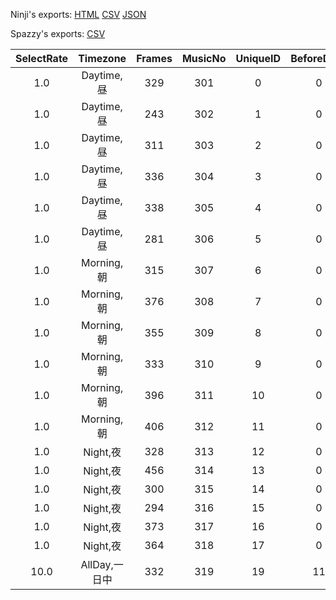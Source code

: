 Ninji's exports: [HTML](https://wuffs.org/acnh/bcsv_140/html/RadioJingle.html) [CSV](https://wuffs.org/acnh/bcsv_140/csv/RadioJingle.csv) [JSON](https://wuffs.org/acnh/bcsv_140/json/RadioJingle.json)

Spazzy's exports: [CSV](JSON)

| SelectRate | Timezone | Frames | MusicNo | UniqueID | BeforeDays | EventLabelShort |
|:--:|:--:|:--:|:--:|:--:|:--:|:--:|
| 1.0 | Daytime,昼 | 329 | 301 | 0 | 0 | 'EventNone' | 
| 1.0 | Daytime,昼 | 243 | 302 | 1 | 0 | 'EventNone' | 
| 1.0 | Daytime,昼 | 311 | 303 | 2 | 0 | 'EventNone' | 
| 1.0 | Daytime,昼 | 336 | 304 | 3 | 0 | 'EventNone' | 
| 1.0 | Daytime,昼 | 338 | 305 | 4 | 0 | 'EventNone' | 
| 1.0 | Daytime,昼 | 281 | 306 | 5 | 0 | 'EventNone' | 
| 1.0 | Morning,朝 | 315 | 307 | 6 | 0 | 'EventNone' | 
| 1.0 | Morning,朝 | 376 | 308 | 7 | 0 | 'EventNone' | 
| 1.0 | Morning,朝 | 355 | 309 | 8 | 0 | 'EventNone' | 
| 1.0 | Morning,朝 | 333 | 310 | 9 | 0 | 'EventNone' | 
| 1.0 | Morning,朝 | 396 | 311 | 10 | 0 | 'EventNone' | 
| 1.0 | Morning,朝 | 406 | 312 | 11 | 0 | 'EventNone' | 
| 1.0 | Night,夜 | 328 | 313 | 12 | 0 | 'EventNone' | 
| 1.0 | Night,夜 | 456 | 314 | 13 | 0 | 'EventNone' | 
| 1.0 | Night,夜 | 300 | 315 | 14 | 0 | 'EventNone' | 
| 1.0 | Night,夜 | 294 | 316 | 15 | 0 | 'EventNone' | 
| 1.0 | Night,夜 | 373 | 317 | 16 | 0 | 'EventNone' | 
| 1.0 | Night,夜 | 364 | 318 | 17 | 0 | 'EventNone' | 
| 10.0 | AllDay,一日中 | 332 | 319 | 19 | 11 | 'Easter' | 
